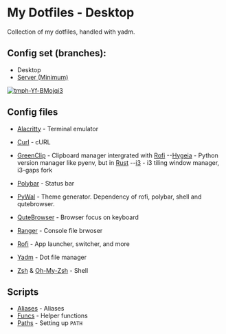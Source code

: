 # My Dotfiles - Desktop

Collection of my dotfiles, handled with yadm.

## Config set (branches):

- Desktop
- [Server (Minimum)](https://github.com/George-Miao/Dotfile/tree/minimum)


<a href="https://ibb.co/PFCC27P"><img src="https://i.ibb.co/mbzznL2/tmph-Yf-BMojqi3.png" alt="tmph-Yf-BMojqi3" border="0"></a>

## Config files

- [Alacritty](https://github.com/alacritty/alacritty) - Terminal emulator

- [Curl](https://curl.se) - cURL

- [GreenClip](https://github.com/erebe/greenclip) - Clipboard manager intergrated with [Rofi](https://github.com/davatorium/rofi) --[Hygeia](https://github.com/hygieia/hygieia) - Python version manager like pyenv, but in [Rust](https://rust-lang.org) --[i3](https://github.com/Airblader/i3) - i3 tiling window manager, i3-gaps fork

- [Polybar](https://github.com/polybar/polybar) - Status bar

- [PyWal](https://github.com/dylanaraps/pywal) - Theme generator. Dependency of rofi, polybar, shell and qutebrowser.

- [QuteBrowser](https://qutebrowser.org/) - Browser focus on keyboard

- [Ranger](https://github.com/ranger/ranger) - Console file brwoser 

- [Rofi](https://github.com/davatorium/rofi) - App launcher, switcher, and more

- [Yadm](https://github.com/TheLocehiliosan/yadm) - Dot file manager

- [Zsh](https://www.zsh.org/) & [Oh-My-Zsh](https://ohmyz.sh/) - Shell

## Scripts

- [Aliases](./blob/master/.alias) - Aliases
- [Funcs](./blob/master/.alias) - Helper functions
- [Paths](./blob/master/.path) - Setting up `PATH`